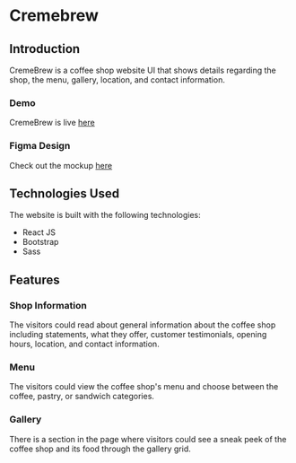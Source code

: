 # Cremebrew
## Introduction
CremeBrew is a coffee shop website UI that shows details regarding the shop, the menu, gallery, location, and contact information.

### Demo
CremeBrew is live [here](https://cremebrew.vercel.app/)

### Figma Design
Check out the mockup [here](https://www.figma.com/file/jq7nSYvaco7H0vvYjDqued/CremeBrew---coffee-shop-website?type=design&mode=design&t=qpT87XLr9gukHJfp-1)

## Technologies Used
The website is built with the following technologies:
- React JS
- Bootstrap
- Sass

## Features
### Shop Information
The visitors could read about general information about the coffee shop including statements, what they offer, customer testimonials, opening hours, location, and contact information.

### Menu
The visitors could view the coffee shop's menu and choose between the coffee, pastry, or sandwich categories.

### Gallery
There is a section in the page where visitors could see a sneak peek of the coffee shop and its food through the gallery grid.
